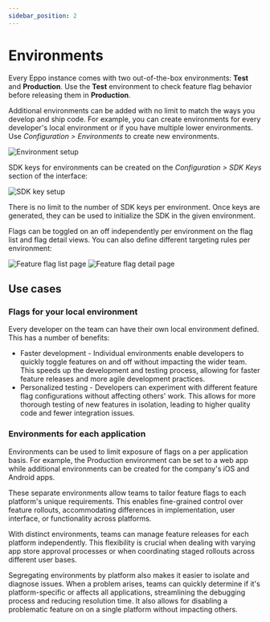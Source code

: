 ```yaml
---
sidebar_position: 2
---
```


# Environments

Every Eppo instance comes with two out-of-the-box environments: **Test** and **Production**.  Use the **Test** environment to check feature flag behavior before releasing them in **Production**.

Additional environments can be added with no limit to match the ways you develop and ship code. For example, you can create environments for every developer's local environment or if you have multiple lower environments. Use _Configuration > Environments_ to create new environments.

![Environment setup](/img/feature-flagging/environments/environment-setup.png)

SDK keys for environments can be created on the _Configuration > SDK Keys_ section of the interface:

![SDK key setup](/img/feature-flagging/environments/sdk-keys.png)

There is no limit to the number of SDK keys per environment. Once keys are generated, they can be used to initialize the SDK in the given environment.

Flags can be toggled on an off independently per environment on the flag list and flag detail views. You can also define different targeting rules per environment:

![Feature flag list page](/img/feature-flagging/environments/ff-list-page.png)
![Feature flag detail page](/img/feature-flagging/environments/ff-detail-page.png)

## Use cases
### Flags for your local environment
Every developer on the team can have their own local environment defined. This has a number of benefits:
* Faster development - Individual environments enable developers to quickly toggle features on and off without impacting the wider team. This speeds up the development and testing process, allowing for faster feature releases and more agile development practices.
* Personalized testing - Developers can experiment with different feature flag configurations without affecting others' work. This allows for more thorough testing of new features in isolation, leading to higher quality code and fewer integration issues.

### Environments for each application
Environments can be used to limit exposure of flags on a per application basis. For example, the Production environment can be set to a web app while additional environments can be created for the company's iOS and Android apps.

These separate environments allow teams to tailor feature flags to each platform's unique requirements. This enables fine-grained control over feature rollouts, accommodating differences in implementation, user interface, or functionality across platforms.

With distinct environments, teams can manage feature releases for each platform independently. This flexibility is crucial when dealing with varying app store approval processes or when coordinating staged rollouts across different user bases.

Segregating environments by platform also makes it easier to isolate and diagnose issues. When a problem arises, teams can quickly determine if it's platform-specific or affects all applications, streamlining the debugging process and reducing resolution time. It also allows for disabling a problematic feature on on a single platform without impacting others.